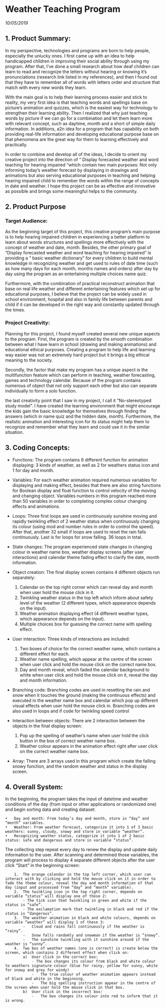 # Weather Teaching Program

_10/05/2019_

## 1. Product Summary:

   In my perspective, technologies and programs are born to help people, especially the unlucky ones. I first came up with an idea to help handicapped children in improving their social ability through using my program. After that, I’ve done a small research about how deaf children can learn to read and recognize the letters without hearing or knowing it’s pronunciations (research link listed in my references), and then I found out that they have to remember all of words with letters order and structure that match with every new words they learn.

   With the main goal is to help their learning process easier and stick to reality, my very first idea is that teaching words and spellings base on picture’s animation and quizzes, which is the easiest way for technology to strengthen their learning ability. Then I realized that why just teaching words by picture if we can go for a combination and let them learn more with relevant concept, such as daytime, month and a short of simple daily information. In additions, a2n idea for a program that has capability on both providing real-life information and developing educational purpose base on that phenomena are the great way for them to learning effectively and practically. 
 
   In order to combine and develop all of the ideas, I decide to orient my creative project into the direction of “ Display forecasted weather and word teaching for hearing impaired “which contain two main purposes: Not only informing today’s weather forecast by displaying in drawings and animations but also serving educational purposes in teaching and helping hearing impaired child to remember the words within the range of concepts in date and weather. I hope this project can be as effective and innovative as possible and brings some meaningful helps to the community.


## 2. Product Purpose

### Target Audience:

   As the beginning target of this project, this creative program’s main purpose is to help hearing impaired children in experiencing a better platform to learn about words structures and spellings more effectively with the concept of weather and date, month. Besides, the other primary goal of “Display forecasted weather and word teaching for hearing impaired” is providing a “ basic weather dictionary” for every children to build mental knowledge in recognizing weather and get used to rules of date time (such as how many days for each month, months names and orders) after day by day using the program as an entertaining multiple choices name quiz.
	
   Furthermore, with the combination of practical reconstruct animation that base on real life weather and different entertaining features which set up for educational purposes, I believe that the project can be widely used in school environment, hospital and also in family life between parents and child if it can be developed in the right way and constantly updated through the times.
	
### Project Creativity:

   Planning for this project, I found myself created several new unique aspects to the program. First, the program is created by the smooth combination between what I have learn in school (drawing and making animations) and educational ethical purposes. Creating a program to help life and learning way easier was not an extremely hard project but it brings a big ethical meaning to the society.
	
   Secondly, the factor that make my program has a unique aspect is the multifunction feature which can perform in teaching, weather forecasting, games and technology calendar. Because of the program contains numerous of object that not only support each other but also can separate individually to form a solo function.

   the last creativity point that I saw in my project, I call it “No-stereotyped study model”. I have created the learning environment that might encourage the kids gain the basic knowledge for themselves through finding the answers (which in name quiz and the hidden date, month).   Furthermore, the realistic animation and interesting icon for its status might help them to recognize and remember what they learn and could use it in the similar situation.	

## 3. Coding Concepts:
	
   - Functions: The program contains 6 different function for animation displaying: 3 kinds of weather, as well as 2 for weathers status icon and 1 for day and month.
   
   - Variables: For each weather animation required numerous variables for displaying and making effect, besides that there are also string functions for Boolean display and float function to control velocity of the moving and changing object. Variables numbers in this program reached more than 50 variables in order to completing complex colour changing effects and animations.
	
   - Loops: Three first loops are used in continuously sunshine moving and rapidly twinkling effect of 2 weather status when continuously changing its colour (using mod and number rules in order to control the speed). After that, another 32 small if loops are used to reset the rain falls continuously. Last is for loops for snow falling. 36 loops in total.
 
   - State changes: The program experienced state changes in changing colour in weather name box, weather display screens (after user interactions) and calendar theme fading effect to clarify the date, month information.


   - Object creation: The final display screen contains 4 different objects run separately:  
		1.	Calendar on the top right corner which can reveal day and month when user hold the mouse click in it.
		2.	Twinkling weather status in the top left which inform about safety level of the weather (2 different types, which appearance depends on the input).
		3.	Weather animation displaying effect (4 different weather types, which appearance depends on the input).
		4.	Multiple choices box for guessing the correct name with spelling effect.    
 
   - User interaction: Three kinds of interactions are included:
		1.	Two boxes of choice for the correct weather name, which contains a different effect for each.
		2.	Weather name spelling, which appear at the centre of the screen when user click and hold the mouse click on the correct name box.
		3.	Day and month reveal, which faded the calendar background to white when user click and hold the mouse click on it, reveal the day and month information.

   - Branching code: Branching codes are used in resetting the rain and snow when it touches the ground (making the continuous effects) and executed in the weather name box and calendar which pop up different visual effects when user hold the mouse click in. Branching codes are also used in loops and if code for twinkling speed control

   - Interaction between objects: There are 2 interaction between the objects in the final display screen:
		1.	Pop up the spelling of weather’s name when user hold the click button in the box of correct weather name box.
		2.	Weather colour appears in the animation effect right after user click on the correct weather name box.

   - Array: There are 3 arrays used in this program which create the falling snowy function, and the random weather and status in the display screen.
	
## 4. Overall System:
   In the beginning, the program takes the input of datetime and weather conditions of the day (from input or other applications or randomized one) and begin sorting data and creating dataset:
   
	•	Day and month: From today’s day and month, store in “day” and “month” variables.
	•	Weather: From weather forecast, categorize it into 1 of 3 basic weathers: sunny, cloudy, snowy and store in variable “weather”.
	•	Recognizing weather status, categorize it into 1 of 2 basic status: safe and dangerous and store in variable “status”.
	
   The collecting step repeat every day to renew the display and update daily information to the user. After scanning and determined those variables, the program will process to display 4 separate different objects after the user click “Start” in the beginning screen:
   
		1.	The orange calendar in the top left corner, which user can interact with by clicking and hold the mouse click on it in order to fade the theme colour, reveal the day and month information of that day (input and processed from “day” and “month” variable).
		2.	The twinkling icon in the top right corner, depends on variable “status” will display one of these 2:
			- The tick icon that twinkling in green and white if the status is “safe”.
			- The exclamation mark that twinkling in black and red if the status is “dangerous”.
		3.	The weather animation in black and white colours, depends on variable “weather” will display 1 of these 3:
			-	Cloud and rains fall continuously if the weather is “rainy”.
			-	Snow falls randomly and snowman if the weather is “snowy”.
			-	The sunshine twinkling with it sunshine around if the weather is “sunny”.
		4.	Two box of weather names (one is correct) is create below the screen, which contains 2 different effect when click on:
			a)	User click in the correct box:
				- The box changes its colour from black and white colour to weathers signature colour (blue for rainy, yellow for sunny, white for snowy and grey for windy)
				-	The true colour of weather animation appears instead of black and white in the beginning.
				-	The big spelling instruction appear in the centre of the screen when user hold the mouse click in that box.
			b)	User click in the incorrect box:
				-	The box changes its colour into red to inform that it is wrong.
